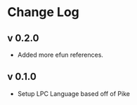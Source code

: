 # Change Log
## v 0.2.0
* Added more efun references.

## v 0.1.0
* Setup LPC Language based off of Pike